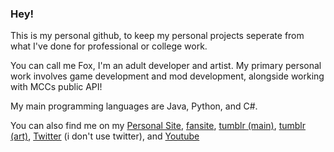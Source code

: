 ### Hey!

This is my personal github, to keep my personal projects seperate from what I've done for professional or college work.

You can call me Fox, I'm an adult developer and artist. My primary personal work involves game development and mod development, alongside working with MCCs public API!

My main programming languages are Java, Python, and C#.

You can also find me on my [Personal Site](https://empiressmp.gay/), [fansite](http://scarian.gay/), [tumblr (main)](https://gay.mcyt.xyz/), [tumblr (art)](https://mcyt.xyz/), [Twitter](https://twitter.com/2bitfox) (i don't use twitter), and [Youtube](https://www.youtube.com/channel/UC3NzDVyocSz-qnH5hF-zg-A)

<!--
**2bitfox/2bitfox** is a ✨ _special_ ✨ repository because its `README.md` (this file) appears on your GitHub profile.

Here are some ideas to get you started:

- 🔭 I’m currently working on ...
- 🌱 I’m currently learning ...
- 👯 I’m looking to collaborate on ...
- 🤔 I’m looking for help with ...
- 💬 Ask me about ...
- 📫 How to reach me: ...
- 😄 Pronouns: ...
- ⚡ Fun fact: ...
-->
